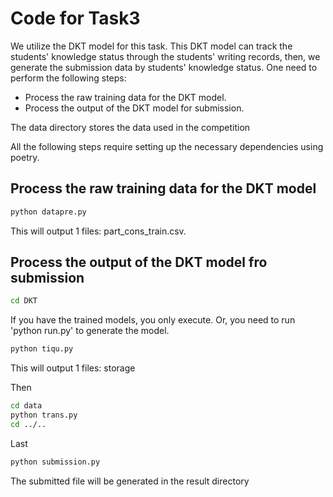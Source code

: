 # Code for Task3
We utilize the DKT model for this task. This DKT model can track the students' knowledge status through the students' writing records, then, we generate the submission data by students' knowledge status. 
One need to perform the following steps:
- Process the raw training data for the DKT model.
- Process the output of the DKT model for submission.

The data directory stores the data used in the competition

All the following steps require setting up the necessary dependencies using poetry.  
## Process the raw training data for the DKT model
```bash
python datapre.py
```
This will output 1 files: part_cons_train.csv.

## Process the output of the DKT model fro submission
```bash
cd DKT
```
If you have the trained models, you only execute. Or, you need to run 'python run.py' to generate the model.
```bash
python tiqu.py
```
This will output 1 files: storage

Then
```bash
cd data
python trans.py
cd ../..
```

Last
```bash
python submission.py
```
The submitted file will be generated in the result directory
